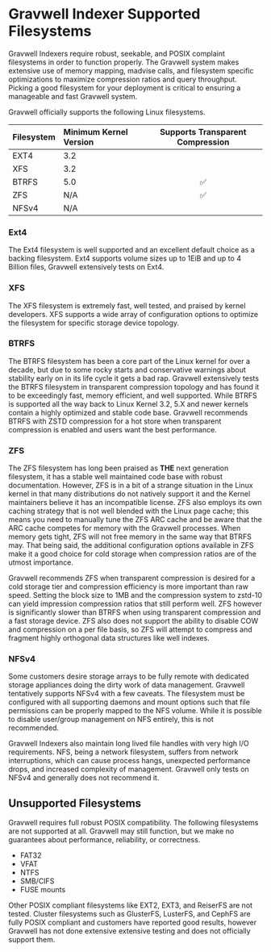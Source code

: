 # Gravwell Indexer Supported Filesystems

Gravwell Indexers require robust, seekable, and POSIX complaint filesystems in order to function properly.  The Gravwell system makes extensive use of memory mapping, madvise calls, and filesystem specific optimizations to maximize compression ratios and query throughput.  Picking a good filesystem for your deployment is critical to ensuring a manageable and fast Gravwell system.

Gravwell officially supports the following Linux filesystems.

| Filesystem | Minimum Kernel Version | Supports Transparent Compression |
|:-----------|:-----------------------|:--------------------------------:|
| EXT4       | 3.2                    |                                  |
| XFS        | 3.2                    |                                  |
| BTRFS      | 5.0                    | ✅                               |
| ZFS        | N/A                    | ✅                               |
| NFSv4      | N/A                    |                                  |




### Ext4

The Ext4 filesystem is well supported and an excellent default choice as a backing filesystem.  Ext4 supports volume sizes up to 1EiB and up to 4 Billion files, Gravwell extensively tests on Ext4.

### XFS

The XFS filesystem is extremely fast, well tested, and praised by kernel developers.  XFS supports a wide array of configuration options to optimize the filesystem for specific storage device topology.

### BTRFS

The BTRFS filesystem has been a core part of the Linux kernel for over a decade, but due to some rocky starts and conservative warnings about stability early on in its life cycle it gets a bad rap.  Gravwell extensively tests the BTRFS filesystem in transparent compression topology and has found it to be exceedingly fast, memory efficient, and well supported.  While BTRFS is supported all the way back to Linux Kernel 3.2, 5.X and newer kernels contain a highly optimized and stable code base.  Gravwell recommends BTRFS with ZSTD compression for a hot store when transparent compression is enabled and users want the best performance.

### ZFS

The ZFS filesystem has long been praised as **THE** next generation filesystem, it has a stable well maintained code base with robust documentation.  However, ZFS is in a bit of a strange situation in the Linux kernel in that many distributions do not natively support it and the Kernel maintainers believe it has an incompatible license.  ZFS also employs its own caching strategy that is not well blended with the Linux page cache; this means you need to manually tune the ZFS ARC cache and be aware that the ARC cache competes for memory with the Gravwell processes.  When memory gets tight, ZFS will not free memory in the same way that BTRFS may.  That being said, the additional configuration options available in ZFS make it a good choice for cold storage when compression ratios are of the utmost importance.

Gravwell recommends ZFS when transparent compression is desired for a cold storage tier and compression efficiency is more important than raw speed.  Setting the block size to 1MB and the compression system to zstd-10 can yield impression compression ratios that still perform well.  ZFS however is significantly slower than BTRFS when using transparent compression and a fast storage device.  ZFS also does not support the ability to disable COW and compression on a per file basis, so ZFS will attempt to compress and fragment highly orthogonal data structures like well indexes.

### NFSv4

Some customers desire storage arrays to be fully remote with dedicated storage appliances doing the dirty work of data management.  Gravwell tentatively supports NFSv4 with a few caveats.  The filesystem must be configured with all supporting daemons and mount options such that file permissions can be properly mapped to the NFS volume.  While it is possible to disable user/group management on NFS entirely, this is not recommended.

Gravwell Indexers also maintain long lived file handles with very high I/O requirements. NFS, being a network filesystem, suffers from network interruptions, which can cause process hangs, unexpected performance drops, and increased complexity of management.  Gravwell only tests on NFSv4 and generally does not recommend it.


## Unsupported Filesystems

Gravwell requires full robust POSIX compatibility. The following filesystems are not supported at all.  Gravwell may still function, but we make no guarantees about performance, reliability, or correctness.

* FAT32
* VFAT
* NTFS
* SMB/CIFS
* FUSE mounts

Other POSIX compliant filesystems like EXT2, EXT3, and ReiserFS are not tested.  Cluster filesystems such as GlusterFS, LusterFS, and CephFS are fully POSIX compliant and customers have reported good results, however Gravwell has not done extensive extensive testing and does not officially support them.
